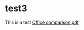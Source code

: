 # test3
This is a test
[Office comparison.pdf](https://github.com/Janith-R/test3/files/8747850/Office.comparison.pdf)
